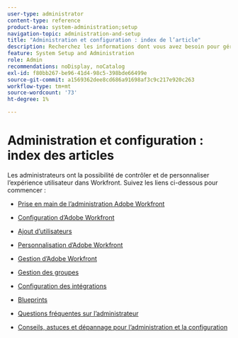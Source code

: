 ```yaml
---
user-type: administrator
content-type: reference
product-area: system-administration;setup
navigation-topic: administration-and-setup
title: "Administration et configuration : index de l’article"
description: Recherchez les informations dont vous avez besoin pour gérer le système Workfront.
feature: System Setup and Administration
role: Admin
recommendations: noDisplay, noCatalog
exl-id: f80bb267-be96-41d4-98c5-398bde66499e
source-git-commit: a1569362dee8cd686a91698af3c9c217e920c263
workflow-type: tm+mt
source-wordcount: '73'
ht-degree: 1%

---
```


# Administration et configuration : index des articles

Les administrateurs ont la possibilité de contrôler et de personnaliser l’expérience utilisateur dans Workfront. Suivez les liens ci-dessous pour commencer :

* [Prise en main de l’administration Adobe Workfront](../administration-and-setup/get-started-wf-administration/get-started-with-wf-administration.md)
  <!--
  <li data-mc-conditions="QuicksilverOrClassic.Draft mode"><a href="../administration-and-setup/adobe-admin-console/wf-admin-in-admin-console.md" class="MCXref xref" xrefformat="{para}">Workfront administration in the Adobe Admin Console</a> </li>
  -->

* [Configuration d’Adobe Workfront](../administration-and-setup/set-up-workfront/set-up-workfront.md)
* [Ajout d’utilisateurs](../administration-and-setup/add-users/add-users.md)
* [Personnalisation d’Adobe Workfront](../administration-and-setup/customize-workfront/customize-workfront.md)
* [Gestion d’Adobe Workfront](../administration-and-setup/manage-workfront/manage-workfront.md)
* [Gestion des groupes](../administration-and-setup/manage-groups/manage-groups.md)
* [Configuration des intégrations](../administration-and-setup/configure-integrations/workfront-integrations.md)
* [Blueprints](../administration-and-setup/blueprints/blueprints.md)
* [Questions fréquentes sur l’administrateur](../administration-and-setup/administrator-faqs/adminstrator-faqs.md)
* [Conseils, astuces et dépannage pour l’administration et la configuration](../administration-and-setup/tips-tricks-and-troubleshooting/ttt-admin-setup.md)
